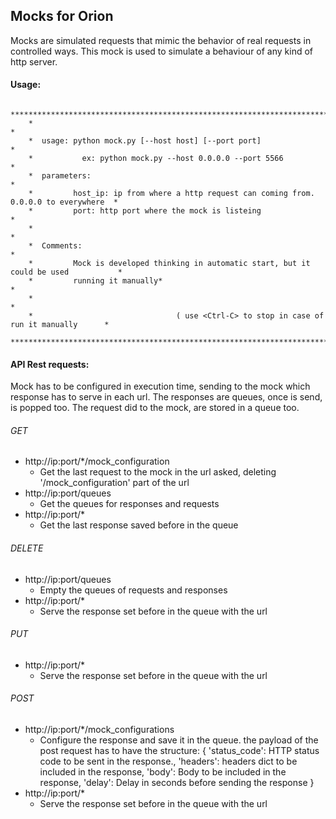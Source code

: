 ## Mocks for Orion

Mocks are simulated requests that mimic the behavior of real requests in controlled ways.
This mock is used to simulate a behaviour of any kind of http server.

#### Usage:

```
    *****************************************************************************************
    *                                                                                       *
    *  usage: python mock.py [--host host] [--port port]                                    *
    *           ex: python mock.py --host 0.0.0.0 --port 5566                               *
    *  parameters:                                                                          *
    *         host_ip: ip from where a http request can coming from. 0.0.0.0 to everywhere  *
    *         port: http port where the mock is listeing                                    *
    *                                                                                       *
    *  Comments:                                                                            *
    *         Mock is developed thinking in automatic start, but it could be used           *
    *         running it manually*                                                          *
    *                                                                                       *
    *                                ( use <Ctrl-C> to stop in case of run it manually      *
    *****************************************************************************************
```

#### API Rest requests:
Mock has to be configured in execution time, sending to the mock which response has to serve in each url. The responses are queues, once is send, is popped too.
The request did to the mock, are stored in a queue too.
###### GET

- http://ip:port/*/mock_configuration
    - Get the last request to the mock in the url asked, deleting '/mock_configuration' part of the url
- http://ip:port/queues
    - Get the queues for responses and requests
- http://ip:port/*
    - Get the last response saved before in the queue
    
###### DELETE

- http://ip:port/queues
    - Empty the queues of requests and responses
- http://ip:port/*
    - Serve the response set before in the queue with the url
    
###### PUT

- http://ip:port/*
    - Serve the response set before in the queue with the url
    
###### POST

- http://ip:port/*/mock_configurations
    - Configure the response and save it in the queue. the payload of the post request has to have the structure:
    {
        'status_code': HTTP status code to be sent in the response.,
        'headers': headers dict to be included in the response,
        'body': Body to be included in the response,
        'delay': Delay in seconds before sending the response
    }
- http://ip:port/*
    - Serve the response set before in the queue with the url
   